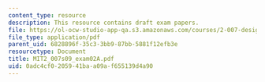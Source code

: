 ```yaml
---
content_type: resource
description: This resource contains draft exam papers.
file: https://ol-ocw-studio-app-qa.s3.amazonaws.com/courses/2-007-design-and-manufacturing-i-spring-2009/0adc4cf0205941baa09af655139d4a90_MIT2_007s09_exam02A.pdf
file_type: application/pdf
parent_uid: 6828896f-35c3-3bb9-87bb-5881f12efb3e
resourcetype: Document
title: MIT2_007s09_exam02A.pdf
uid: 0adc4cf0-2059-41ba-a09a-f655139d4a90
---
```

